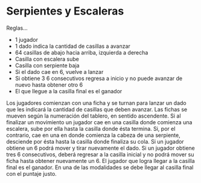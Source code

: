 # Serpientes y Escaleras

Reglas... 

* 1 jugador
* 1 dado indica la cantidad de casillas a avanzar
* 64 casillas de abajo hacia arriba, izquierda a derecha
* Casilla con escalera sube
* Casilla con serpiente baja
* Si el dado cae en 6, vuelve a lanzar
* Si obtiene 3 6 consecutivos regresa a inicio y no puede avanzar de nuevo hasta obtener otro 6
* El que llegue a la casilla final es el ganador


Los jugadores comienzan con una ficha  y se turnan para lanzar un dado que les indicará la cantidad de casillas que deben avanzar.  Las fichas se mueven según la numeración del tablero, en sentido ascendente. Si al finalizar un movimiento un jugador cae en una casilla donde comienza una escalera, sube por ella hasta la casilla donde ésta termina. Si, por el contrario, cae en una en donde comienza la cabeza de una serpiente, desciende por ésta hasta la casilla donde finaliza su cola.
Si un jugador obtiene un 6 podrá mover y tirar nuevamente el dado.  Si un jugador obtiene tres 6 consecutivos, deberá regresar a la casilla inicial y no podrá mover su ficha hasta obtener nuevamente un 6. El jugador que logra llegar a la casilla final es el ganador.
En una de las modalidades se debe llegar al casilla final con el puntaje justo. 
